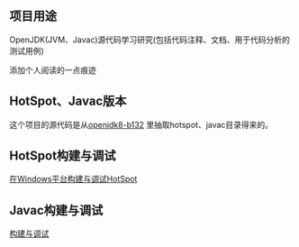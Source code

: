 ## 项目用途

OpenJDK(JVM、Javac)源代码学习研究(包括代码注释、文档、用于代码分析的测试用例)

添加个人阅读的一点痕迹


## HotSpot、Javac版本

这个项目的源代码是从[openjdk8-b132](http://hg.openjdk.java.net/jdk8/jdk8/tags)
里抽取hotspot、javac目录得来的。


## HotSpot构建与调试

[在Windows平台构建与调试HotSpot](https://github.com/codefollower/OpenJDK-Research/blob/master/hotspot/my-docs/%E5%9C%A8Windows%E5%B9%B3%E5%8F%B0%E6%9E%84%E5%BB%BA%E4%B8%8E%E8%B0%83%E8%AF%95HotSpot.md)


## Javac构建与调试

[构建与调试](https://github.com/codefollower/OpenJDK-Research/blob/master/javac/my-docs/%E6%9E%84%E5%BB%BA%E4%B8%8E%E8%B0%83%E8%AF%95.md)
